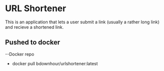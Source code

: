 # URL Shortener

This is an application that lets a user submit a link (usually a rather long link) and recieve a shortened link.

## Pushed to docker

--Docker repo

- docker pull bdownhour/urlshortener:latest
